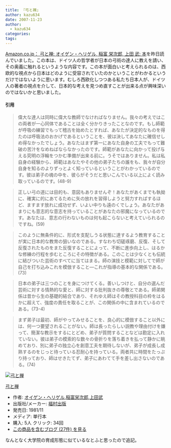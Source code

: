 ```yaml
---
title: 『弓と禅』
author: kazu634
date: 2007-11-23
author:
  - kazu634
categories:
tags:
---
```

<div class="section">
<p>
<a href="http://www.amazon.co.jp/%E5%BC%93%E3%81%A8%E7%A6%85-%E6%94%B9%E7%89%88-%E3%82%AA%E3%82%A4%E3%82%B2%E3%83%B3%E3%83%BB%E3%83%98%E3%83%AA%E3%82%B2%E3%83%AB/dp/4571300271" onclick="__gaTracker('send', 'event', 'outbound-article', 'http://www.amazon.co.jp/%E5%BC%93%E3%81%A8%E7%A6%85-%E6%94%B9%E7%89%88-%E3%82%AA%E3%82%A4%E3%82%B2%E3%83%B3%E3%83%BB%E3%83%98%E3%83%AA%E3%82%B2%E3%83%AB/dp/4571300271', 'Amazon.co.jp： 弓と禅: オイゲン・ヘリゲル, 稲富 栄次郎, 上田 武: 本');" target="_blank">Amazon.co.jp： 弓と禅: オイゲン・ヘリゲル, 稲富 栄次郎, 上田 武: 本</a>を昨日読んでいました。この本は、ドイツ人の哲学者が日本の弓術の達人に教えを請い、その奥義に触れるというような内容です。この本が面白いと考えられるのは、西欧的な視点から日本はどのように受容されていたのかということがわかるというだけではないように思います。むしろ西欧化しつつある私たち日本人が、ドイツ人の著者の視点を介して、日本的な考えを見つめ直すことが出来る点が興味深いのではないかと思いました。
</p>

<h4>
    引用
</h4>

<blockquote>
<p>
      偉大な達人は同時に偉大な教師でなければなりません。我々の考えではこの両者が一心同体であることは全く分かりきったことなのです。もし師範が呼吸の練習でもって稽古を始めたとすれば、あなたが決定的なものを得たのは呼吸法のおかげであるということを、彼は決してあなたに確信せしめ得なかったでしょう。あなたはまず第一にあなた自身の工夫でもって難破の苦汁をなめねばならなかったのです。師範があなたに向かって投げ与える究明の浮輪をつかむ準備が出来る前に。うそではありません。私は私自身の経験から、師範はあなたやその他の弟子たちの誰をも、我々が自分自身を知るのよりずっとよく知っているということがわかっているのです。彼は弟子の魂の中を、彼らがそうだと思いこんでいる以上によく読み取っているのです。(48-9)
</p>
</blockquote>

<blockquote>
<p>
      正しい弓の道には目的も、意図もありませんぞ！あなたがあくまでも執拗に、確実に的にあてるために矢の放れを習得しようと努力すればするほど、ますます放れに成功せず、いよい中りも遠のくでしょう。あなたがあまりにも意志的な意志を持っていることがあなたの邪魔になっているのです。あなたは、意志の行わないものは何も起こらないと考えていられるのですね。(59)
</p>
</blockquote>

<blockquote>
<p>
      このように無条件的に、形式を支配しうる状態に達するよう教育することが実に日本的な教育の狙いなのである。すなわち切磋琢磨、反復、そして反復されたものをまた反復することによって、不断に進歩向上し、はるかな修練の行程を歩むところにその特徴がある。このことは少なくとも伝統に結びついた芸術のすべてに当てはまる。師の演技と模範に対してで師が自己を打ち込みこれを模倣すること―これが指導の基本的な関係である。(73)
</p>
</blockquote>

<blockquote>
<p>
      日本の弟子は三つのことを身につけてくる。善いしつけと、自分の選んだ芸術に対する情熱的な愛と、師に対する批判抜きの尊敬とである。師弟関係は昔から生の基礎的結合であり、それゆえ師はその教授科目の枠をはるかに超えて、強度の責任を取ることが、この関係の中に含まれているのである。(73-4)
</p>
</blockquote>

<blockquote>
<p>
      まず弟子は最初、師がやってみせることを、良心的に模倣すること以外には、何一つ要望されることがない。師は長ったらしい説教や理由付けを嫌って、簡潔な教示をするにとどめ、弟子が質問することなどは勘定に入れていない。彼は弟子の模索的な数々の骨折りを落ち着きを払って静かに眺めており、別に弟子の独立心を創意工夫を期待しないが、弟子が成長し成熟するのをじっと待っている忍耐心を持っている。両者共に時間をたっぷり持っており、師はせきたてず、弟子にあわてて手を差し出さないのである。(74)
</p>
</blockquote>

<div class="hatena-asin-detail">
<a href="http://www.amazon.co.jp/dp/4571300271/?tag=hatena_st1-22&ascsubtag=d-7ibv" onclick="__gaTracker('send', 'event', 'outbound-article', 'http://www.amazon.co.jp/dp/4571300271/?tag=hatena_st1-22&ascsubtag=d-7ibv', '');"><img src="https://images-na.ssl-images-amazon.com/images/I/41hr6DP3PKL._SL160_.jpg" class="hatena-asin-detail-image" alt="弓と禅" title="弓と禅" /></a></p>

<div class="hatena-asin-detail-info">
<p class="hatena-asin-detail-title">
<a href="http://www.amazon.co.jp/dp/4571300271/?tag=hatena_st1-22&ascsubtag=d-7ibv" onclick="__gaTracker('send', 'event', 'outbound-article', 'http://www.amazon.co.jp/dp/4571300271/?tag=hatena_st1-22&ascsubtag=d-7ibv', '弓と禅');">弓と禅</a>
</p>

<ul>
<li>
<span class="hatena-asin-detail-label">作者:</span> <a href="http://d.hatena.ne.jp/keyword/%A5%AA%A5%A4%A5%B2%A5%F3%A1%A6%A5%D8%A5%EA%A5%B2%A5%EB" onclick="__gaTracker('send', 'event', 'outbound-article', 'http://d.hatena.ne.jp/keyword/%A5%AA%A5%A4%A5%B2%A5%F3%A1%A6%A5%D8%A5%EA%A5%B2%A5%EB', 'オイゲン・ヘリゲル');" class="keyword">オイゲン・ヘリゲル</a>,<a href="http://d.hatena.ne.jp/keyword/%B0%F0%C9%D9%B1%C9%BC%A1%CF%BA" onclick="__gaTracker('send', 'event', 'outbound-article', 'http://d.hatena.ne.jp/keyword/%B0%F0%C9%D9%B1%C9%BC%A1%CF%BA', '稲富栄次郎');" class="keyword">稲富栄次郎</a>,<a href="http://d.hatena.ne.jp/keyword/%BE%E5%C5%C4%C9%F0" onclick="__gaTracker('send', 'event', 'outbound-article', 'http://d.hatena.ne.jp/keyword/%BE%E5%C5%C4%C9%F0', '上田武');" class="keyword">上田武</a>
</li>
<li>
<span class="hatena-asin-detail-label">出版社/メーカー:</span> <a href="http://d.hatena.ne.jp/keyword/%CA%A1%C2%BC%BD%D0%C8%C7" onclick="__gaTracker('send', 'event', 'outbound-article', 'http://d.hatena.ne.jp/keyword/%CA%A1%C2%BC%BD%D0%C8%C7', '福村出版');" class="keyword">福村出版</a>
</li>
<li>
<span class="hatena-asin-detail-label">発売日:</span> 1981/11
</li>
<li>
<span class="hatena-asin-detail-label">メディア:</span> 単行本
</li>
<li>
<span class="hatena-asin-detail-label">購入</span>: 5人 <span class="hatena-asin-detail-label">クリック</span>: 34回
</li>
<li>
<a href="http://d.hatena.ne.jp/asin/4571300271" onclick="__gaTracker('send', 'event', 'outbound-article', 'http://d.hatena.ne.jp/asin/4571300271', 'この商品を含むブログ (27件) を見る');" target="_blank">この商品を含むブログ (27件) を見る</a>
</li>
</ul>
</div>

<div class="hatena-asin-detail-foot">
</div>
</div>

<p>
<a name="seemore"></a>
</p>

<p>
    なんとなく大学院の育成形態に似ているなとふと思ったので追記。
</p>
</div>
